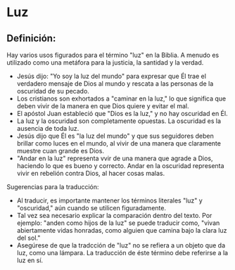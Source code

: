 # Luz

## Definición: 

Hay varios usos figurados para el término "luz" en la Biblia. A menudo es utilizado como una metáfora para la justicia, la santidad y la verdad.

* Jesús dijo: "Yo soy la luz del mundo" para expresar que Él trae el verdadero mensaje de Dios al mundo y rescata a las personas de la oscuridad de su pecado.
* Los cristianos son exhortados a "caminar en la luz," lo que significa que deben vivir de la manera en que Dios quiere y evitar el mal.
* El apóstol Juan estableció que "Dios es la luz,"  y no hay oscuridad en Él.
* La luz y la oscuridad son completamente opuestas. La oscuridad es la ausencia de toda luz.
* Jesús dijo que Él es "la luz del mundo" y que sus seguidores deben brillar como luces en el mundo, al vivir de una manera que claramente muestre cuan grande es Dios.
* "Andar en la luz" representa vvir de una manera que agrade a Dios, haciendo lo que es bueno y correcto. Andar en  la oscuridad representa vivir en rebelión contra Dios, al hacer cosas malas.

Sugerencias para la traducción:

* Al  traducir, es importante mantener los términos literales "luz" y "oscuridad," aún cuando se utilicen figuradamente.
* Tal vez sea necesario explicar la comparación dentro del texto. Por ejemplo: "anden como hijos de la luz" se puede traducir como, "vivan abiertamente vidas honradas, como alguien que camina bajo la clara luz del sol."
* Asegúrese de que la tradcción de "luz" no se refiera a un objeto que da luz, como una lámpara. La traducción de éste término debe referirse a la luz en sí.

